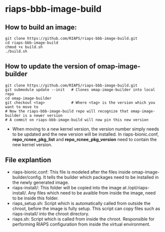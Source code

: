 # riaps-bbb-image-build

## How to build an image:
```
git clone https://github.com/RIAPS/riaps-bbb-image-build.git
cd riaps-bbb-image-build
chmod +x build.sh
./build.sh
```

## How to update the version of omap-image-builder
```
git clone https://github.com/RIAPS/riaps-bbb-image-build.git
git submodule update --init   # Clones omap-image-builder into local repo
cd omap-image-builder
git checkout <tag>            # Where <tag> is the version which you want to move to
# Now the riaps-bbb-image-build repo will recognize that omap-image-builder is a newer version
# A commit on riaps-bbb-image-build will now pin this new version
```
- When moving to a new kernel version, the version number simply needs to be updated and the new version will be installed. In riaps-bionic.conf, **repo_rcnee_pkg_list** and **repo_rcnee_pkg_version** need to contain the new kernel version.

## File explantion
- riaps-bionic.conf: This file is modeled after the files inside omap-image-builder/config. It tells the builder which packages need to be installed in the newly generated image.
- riaps-install/: This folder will be copied into the image at /opt/riaps-install/. Any files which need to be avaible from inside the image, need to be inside this folder.
- riaps_setup.sh: Script which is automatically called from outside the chroot, before the image is fully setup. This script can copy files such as riaps-install/ into the chroot directory.
- riaps.sh: Script which is called from inside the chroot. Responsible for performing RIAPS configuration from inside the virtual environment.
